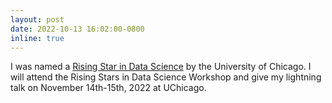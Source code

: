 ```yaml
---
layout: post
date: 2022-10-13 16:02:00-0800
inline: true
---
```


I was named a [Rising Star in Data Science](https://datascience.uchicago.edu/rising-stars) by the University of Chicago. I will attend the Rising Stars in Data Science Workshop and give my lightning talk on November 14th-15th, 2022 at UChicago.
